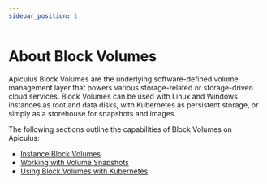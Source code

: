 ```yaml
---
sidebar_position: 1
---
```

# About Block Volumes

Apiculus Block Volumes are the underlying software-defined volume management layer that powers various storage-related or storage-driven cloud services. Block Volumes can be used with Linux and Windows instances as root and data disks, with Kubernetes as persistent storage, or simply as a storehouse for snapshots and images.

The following sections outline the capabilities of Block Volumes on Apiculus:

- [Instance Block Volumes](WorkingwithInstanceVolumes)
- [Working with Volume Snapshots](DetailsofBlockVolumes/WorkingwithVolumeSnapshots.md)
- [Using Block Volumes with Kubernetes](UsingBlockVolumeswithKubernetes)





